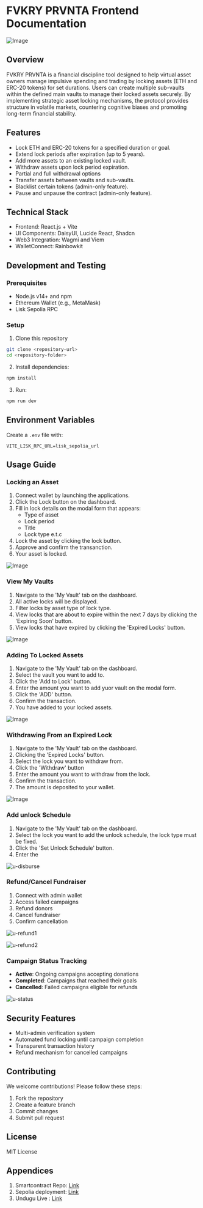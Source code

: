 # FVKRY PRVNTA Frontend Documentation

![Image](https://github.com/user-attachments/assets/3c2c4103-4b09-42d8-ba34-564477195e25)

## Overview
FVKRY PRVNTA is a financial discipline tool designed to help virtual asset owners manage impulsive spending and trading by locking assets (ETH and ERC-20 tokens) for set durations. Users can create multiple sub-vaults within the defined main vaults to manage their locked assets securely. By implementing strategic asset locking mechanisms, the protocol provides structure in volatile markets, countering cognitive biases and promoting long-term financial stability.

## Features
- Lock ETH and ERC-20 tokens for a specified duration or goal.
- Extend lock periods after expiration (up to 5 years).
- Add more assets to an existing locked vault.
- Withdraw assets upon lock period expiration.
- Partial and full withdrawal options
- Transfer assets between vaults and sub-vaults.
- Blacklist certain tokens (admin-only feature).
- Pause and unpause the contract (admin-only feature).

## Technical Stack
- Frontend: React.js + Vite
- UI Components: DaisyUI, Lucide React, Shadcn
- Web3 Integration: Wagmi and Viem
- WalletConnect: Rainbowkit

## Development and Testing

### Prerequisites
- Node.js v14+ and npm
- Ethereum Wallet (e.g., MetaMask)
- Lisk Sepolia RPC

### Setup

1. Clone this repository
```bash
git clone <repository-url>
cd <repository-folder>
```

2. Install dependencies:
```bash
npm install
```

3. Run:
```bash
npm run dev
```

## Environment Variables
Create a `.env` file with:
```
VITE_LISK_RPC_URL=lisk_sepolia_url
```

## Usage Guide

### Locking an Asset
1. Connect wallet by launching the applications.
2. Click the Lock button on the dashboard.
3. Fill in lock details on the modal form that appears:
   - Type of asset
   - Lock period
   - Title
   - Lock type e.t.c
4. Lock the asset by clicking the lock button.
5. Approve and confirm the transanction.
6. Your asset is locked.

![Image](https://github.com/user-attachments/assets/78522a49-a2bb-45f3-884f-b8ac2a67e823)


### View My Vaults
1. Navigate to the 'My Vault' tab on the dashboard.
2. All active locks will be displayed.
3. Filter locks by asset type of lock type.
4. View locks that are about to expire within the next 7 days by clicking the 'Expiring Soon' button.
5. View locks that have expired by clicking the 'Expired Locks' button.

![Image](https://github.com/user-attachments/assets/59a7cea4-7000-42a9-b50f-49985a118150)

### Adding To Locked Assets
1. Navigate to the 'My Vault' tab on the dashboard.
2. Select the vault you want to add to.
3. Click the 'Add to Lock' button.
4. Enter the amount you want to add yuor vault on the modal form.
5. Click the 'ADD' button.
6. Confirm the transaction.
7. You have added to your locked assets.

![Image](https://github.com/user-attachments/assets/2596c5cc-1730-425e-9ba0-f99fa1a193be)

### Withdrawing From an Expired Lock
1. Navigate to the 'My Vault' tab on the dashboard.
2. Clicking the 'Expired Locks' button.
3. Select the lock you want to withdraw from.
4. Click the 'Withdraw' button
5. Enter the amount you want to withdraw from the lock.
6. Confirm the transaction.
7. The amount is deposited to your wallet.

![Image](https://github.com/user-attachments/assets/e8cefdea-d7b3-436e-8a09-88fd4915fc47)

### Add unlock Schedule
1. Navigate to the 'My Vault' tab on the dashboard.
2. Select the lock you want to add the unlock schedule, the lock type must be fixed.
3. Click the 'Set Unlock Schedule' button.
4. Enter the 

![u-disburse](https://github.com/user-attachments/assets/b6abd685-aef8-4826-aab3-0fa032b9df19)

### Refund/Cancel Fundraiser
1. Connect with admin wallet
2. Access failed campaigns
3. Refund donors
4. Cancel fundraiser
5. Confirm cancellation

![u-refund1](https://github.com/user-attachments/assets/bafd3c0a-0317-4cd0-be75-ec993e8becba)

![u-refund2](https://github.com/user-attachments/assets/c0000e03-3613-45aa-b5d8-35770054a0bd)

### Campaign Status Tracking
- **Active**: Ongoing campaigns accepting donations
- **Completed**: Campaigns that reached their goals
- **Cancelled**: Failed campaigns eligible for refunds

![u-status](https://github.com/user-attachments/assets/78fc51ea-4f01-4de3-a1ff-33bbbda7f6d3)

## Security Features
- Multi-admin verification system
- Automated fund locking until campaign completion
- Transparent transaction history
- Refund mechanism for cancelled campaigns

## Contributing
We welcome contributions! Please follow these steps:
1. Fork the repository
2. Create a feature branch
3. Commit changes
4. Submit pull request

## License
MIT License

## Appendices
1. Smartcontract Repo: [Link](https://github.com/calebomondi/charity-donation-hardhat)
2. Sepolia deployment: [Link](https://sepolia.etherscan.io/address/0x133818926101eEE247B1188fcE4a13f993d9c6E8#code)
3. Undugu Live : [Link](https://undugu-beta.vercel.app/)